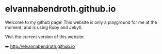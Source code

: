 # elvannabendroth.github.io

Welcome to my github page!  This website is only a playground for me at the moment, and is using Ruby and Jekyll.

Visit the current version of this website:

➡️ http://elvannabendroth.github.io
